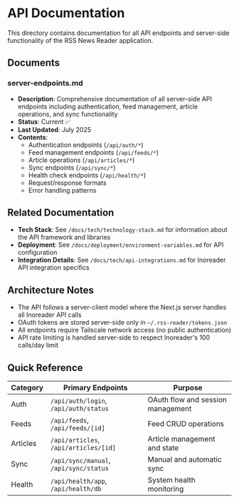 # API Documentation

This directory contains documentation for all API endpoints and server-side functionality of the RSS News Reader application.

## Documents

### server-endpoints.md
- **Description**: Comprehensive documentation of all server-side API endpoints including authentication, feed management, article operations, and sync functionality
- **Status**: Current ✅
- **Last Updated**: July 2025
- **Contents**:
  - Authentication endpoints (`/api/auth/*`)
  - Feed management endpoints (`/api/feeds/*`)
  - Article operations (`/api/articles/*`)
  - Sync endpoints (`/api/sync/*`)
  - Health check endpoints (`/api/health/*`)
  - Request/response formats
  - Error handling patterns

## Related Documentation

- **Tech Stack**: See `/docs/tech/technology-stack.md` for information about the API framework and libraries
- **Deployment**: See `/docs/deployment/environment-variables.md` for API configuration
- **Integration Details**: See `/docs/tech/api-integrations.md` for Inoreader API integration specifics

## Architecture Notes

- The API follows a server-client model where the Next.js server handles all Inoreader API calls
- OAuth tokens are stored server-side only in `~/.rss-reader/tokens.json`
- All endpoints require Tailscale network access (no public authentication)
- API rate limiting is handled server-side to respect Inoreader's 100 calls/day limit

## Quick Reference

| Category | Primary Endpoints | Purpose |
|----------|------------------|----------|
| Auth | `/api/auth/login`, `/api/auth/status` | OAuth flow and session management |
| Feeds | `/api/feeds`, `/api/feeds/[id]` | Feed CRUD operations |
| Articles | `/api/articles`, `/api/articles/[id]` | Article management and state |
| Sync | `/api/sync/manual`, `/api/sync/status` | Manual and automatic sync |
| Health | `/api/health/app`, `/api/health/db` | System health monitoring |